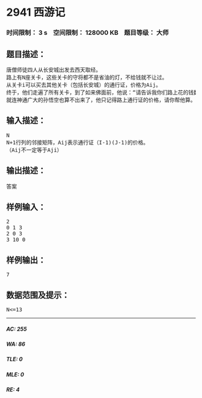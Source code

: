 # 2941 西游记   
### 时间限制： 3 s&nbsp;&nbsp;&nbsp;&nbsp;空间限制： 128000 KB&nbsp;&nbsp;&nbsp;&nbsp;题目等级： 大师  
## 题目描述：  

<pre>
唐僧师徒四人从长安城出发去西天取经。
路上有N座关卡，这些关卡的守将都不是省油的灯，不给钱就不让过。
从关卡i可以买去其他关卡（包括长安城）的通行证，价格为Aij。
终于，他们走遍了所有关卡，到了如来佛面前，他说：“请告诉我你们路上花的钱数，我相信你们聪明，一定走了最优方案。再加上你们到的最后一座关卡回家的最短路程，我就赐给你们经书。“
就连神通广大的孙悟空也算不出来了，他只记得路上通行证的价格，请你帮他算。
</pre>
  
  
## 输入描述：  

<pre>
N
N+1行列的邻接矩阵，Aij表示通行证（I-1)(J-1)的价格。
（Aij不一定等于Aji）
</pre>
  
  
## 输出描述：  

<pre>
答案
</pre>
  
  
## 样例输入：  

<pre>
2
0 1 3
2 0 3
3 10 0
</pre>
  
  
## 样例输出：  

<pre>
7
</pre>
  
  
## 数据范围及提示：  

<pre>
N<=13
</pre>
  
  
***  

##### AC: 255  
##### WA: 86  
##### TLE: 0  
##### MLE: 0  
##### RE: 4  
